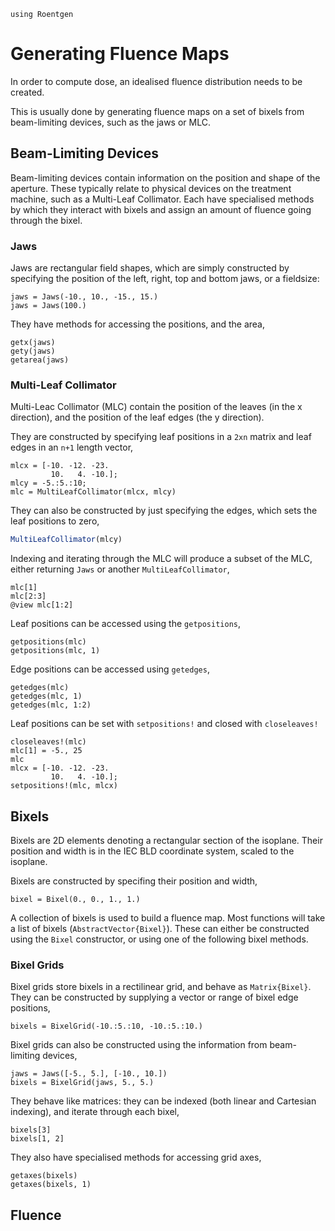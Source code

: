 ```@setup abc
using Roentgen
```

# Generating Fluence Maps

In order to compute dose, an idealised fluence distribution needs to be created.

This is usually done by generating fluence maps on a set of bixels from beam-limiting devices, such as the jaws or MLC.

## Beam-Limiting Devices

Beam-limiting devices contain information on the position and shape of the aperture.
These typically relate to physical devices on the treatment machine, such as a Multi-Leaf Collimator.
Each have specialised methods by which they interact with bixels and assign an amount of fluence going through the bixel.

### Jaws

Jaws are rectangular field shapes, which are simply constructed by specifying the position of the left, right, top and bottom jaws, or a fieldsize:
```@repl abc
jaws = Jaws(-10., 10., -15., 15.)
jaws = Jaws(100.)
```

They have methods for accessing the positions, and the area,
```@repl abc
getx(jaws)
gety(jaws)
getarea(jaws)
```

### Multi-Leaf Collimator

Multi-Leac Collimator (MLC) contain the position of the leaves (in the x direction), and the position of the leaf edges (the y direction).

They are constructed by specifying leaf positions in a `2xn` matrix and leaf edges in an `n+1` length vector,
```@repl abc
mlcx = [-10. -12. -23.
         10.   4. -10.];
mlcy = -5.:5.:10;
mlc = MultiLeafCollimator(mlcx, mlcy)
```
They can also be constructed by just specifying the edges, which sets the leaf positions to zero,
```julia
MultiLeafCollimator(mlcy)
```

Indexing and iterating through the MLC will produce a subset of the MLC, either returning `Jaws` or another `MultiLeafCollimator`,
```@repl abc
mlc[1]
mlc[2:3]
@view mlc[1:2]
```

Leaf positions can be accessed using the `getpositions`,
```@repl abc
getpositions(mlc)
getpositions(mlc, 1)
```

Edge positions can be accessed using `getedges`,
```@repl abc
getedges(mlc)
getedges(mlc, 1)
getedges(mlc, 1:2)
```

Leaf positions can be set with `setpositions!` and closed with `closeleaves!`
```@repl abc
closeleaves!(mlc)
mlc[1] = -5., 25
mlc
mlcx = [-10. -12. -23.
         10.   4. -10.];
setpositions!(mlc, mlcx)
```

## Bixels

Bixels are 2D elements denoting a rectangular section of the isoplane.
Their position and width is in the IEC BLD coordinate system, scaled to the isoplane.

Bixels are constructed by specifing their position and width,
```@repl abc
bixel = Bixel(0., 0., 1., 1.)
```

A collection of bixels is used to build a fluence map.
Most functions will take a list of bixels (`AbstractVector{Bixel}`).
These can either be constructed using the `Bixel` constructor, or using one of the following bixel methods.

### Bixel Grids

Bixel grids store bixels in a rectilinear grid, and behave as `Matrix{Bixel}`.
They can be constructed by supplying a vector or range of bixel edge positions,
```@repl abc
bixels = BixelGrid(-10.:5.:10, -10.:5.:10.)
```
Bixel grids can also be constructed using the information from beam-limiting devices,
```@repl abc
jaws = Jaws([-5., 5.], [-10., 10.])
bixels = BixelGrid(jaws, 5., 5.)
```

They behave like matrices: they can be indexed (both linear and Cartesian indexing), and iterate through each bixel,
```@repl abc
bixels[3]
bixels[1, 2]
```

They also have specialised methods for accessing grid axes,
```@repl abc
getaxes(bixels)
getaxes(bixels, 1)
```

## Fluence

